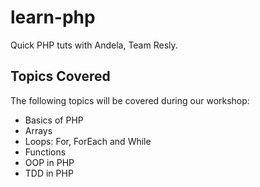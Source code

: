 # learn-php
Quick PHP tuts with Andela, Team Resly.

## Topics Covered

The following topics will be covered during our workshop:

- Basics of PHP
- Arrays
- Loops: For, ForEach and While
- Functions
- OOP in PHP
- TDD in PHP

